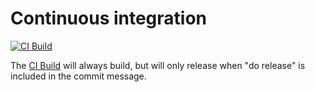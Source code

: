 # Continuous integration

[![CI Build](https://github.com/craigktreasure/Treasure.Utils/actions/workflows/CI.yml/badge.svg?branch=main)](https://github.com/craigktreasure/Treasure.Utils/actions/workflows/CI.yml)

The [CI Build](https://github.com/craigktreasure/Treasure.Utils/actions/workflows/CI.yml) will always build, but will only release when "do release" is included in the commit message.
